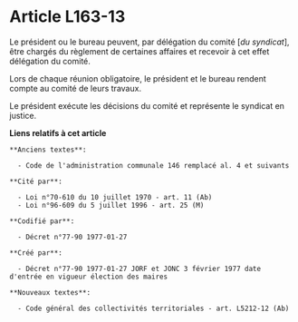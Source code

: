 # Article L163-13

Le président ou le bureau peuvent, par délégation du comité [*du syndicat*], être chargés du règlement de certaines affaires
et recevoir à cet effet délégation du comité. 

Lors de chaque réunion obligatoire, le président et le bureau rendent compte au comité de leurs travaux. 

Le président exécute les décisions du comité et représente le syndicat en justice.

**Liens relatifs à cet article**

	**Anciens textes**:

	  - Code de l'administration communale 146 remplacé al. 4 et suivants

	**Cité par**:

	  - Loi n°70-610 du 10 juillet 1970 - art. 11 (Ab)
	  - Loi n°96-609 du 5 juillet 1996 - art. 25 (M)

	**Codifié par**:

	  - Décret n°77-90 1977-01-27

	**Créé par**:

	  - Décret n°77-90 1977-01-27 JORF et JONC 3 février 1977 date d'entrée en vigueur élection des maires

	**Nouveaux textes**:

	  - Code général des collectivités territoriales - art. L5212-12 (Ab)
